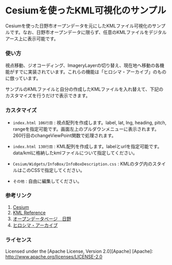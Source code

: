 Cesiumを使ったKML可視化のサンプル
======================
Cesiumを使った日野市オープンデータを元にしたKMLファイル可視化のサンプルです。なお、日野市オープンデータに限らず、任意のKMLファイルをデジタルアース上に表示可能です。
 
### 使い方

視点移動、ジオコーディング、ImageryLayerの切り替え、現在地へ移動の各機能がすでに実装されています。これらの機能は「ヒロシマ・アーカイブ」のものに倣っています。


サンプルのKMLファイルと自分の作成したKMLファイルを入れ替えて、下記のカスタマイズを行うだけで表示できます。
 
### カスタマイズ

+   `index.html 106行目` :
    視点配列を作成します。label, lat, lng, heading, pitch, rangeを指定可能です。画面左上のプルダウンメニューに表示されます。260行目のchangeViewPoint関数で処理されます。
 
+   `index.html 130行目` :
    KML配列を作成します。labelとurlを指定可能です。data/kmlに格納したkmlファイルについて指定してください。

+   `Cesium/Widgets/InfoBox/InfoBoxDescription.css` :
    KMLの<description>タグ内のスタイルはこのCSSで指定してください。

+   `その他` :
    自由に編集してください。



### 参考リンク

1. [Cesium](http://cesiumjs.org/ "Cesium")
2. [KML Reference](https://developers.google.com/kml/documentation/kmlreference "KML Reference")
3. [オープンデータページ　日野](http://www.city.hino.lg.jp/index.cfm/196,129180,353,2132,html "オープンデータページ　日野")
4. [ヒロシマ・アーカイブ](http://hiroshima.mapping.jp/ "ヒロシマ・アーカイブ")
 
### ライセンス

Licensed under the [Apache License, Version 2.0][Apache]
[Apache]: http://www.apache.org/licenses/LICENSE-2.0
